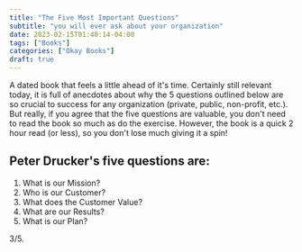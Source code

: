 ```yaml
---
title: "The Five Most Important Questions"
subtitle: "you will ever ask about your organization"
date: 2023-02-15T01:40:14-04:00
tags: ["Books"]
categories: ["Okay Books"]
draft: true
---
```


A dated book that feels a little ahead of it's time. Certainly still relevant today, it is full of anecdotes about why the 5 questions outlined below are so crucial to success for any organization (private, public, non-profit, etc.). But really, if you agree that the five questions are valuable, you don't need to read the book so much as do the exercise. However, the book is a quick 2 hour read (or less), so you don't lose much giving it a spin!

## Peter Drucker's five questions are:
1. What is our Mission?
2. Who is our Customer?
3. What does the Customer Value?
4. What are our Results?
5. What is our Plan?

3/5.
